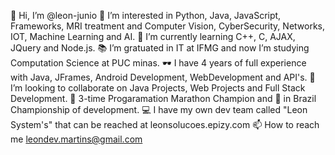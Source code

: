 👋 Hi, I’m @leon-junio
👀 I’m interested in Python, Java, JavaScript, Frameworks, MRI treatment and Computer Vision, CyberSecurity, Networks, IOT, Machine Learning and AI.
🌱 I’m currently learning C++, C, AJAX, JQuery and Node.js.
📚 I’m gratuated in IT at IFMG and now I’m studying Computation Science at PUC minas.
🕶  I have 4 years of full experience with Java, JFrames, Android Development, WebDevelopment and API's.
💞️ I’m looking to collaborate on Java Projects, Web Projects and Full Stack Development.
🏅 3-time Progaramation Marathon Champion and 🥉 in Brazil Championship of development.
💻 I have my own dev team called "Leon System's" that can be reached at leonsolucoes.epizy.com
📫 How to reach me leondev.martins@gmail.com
